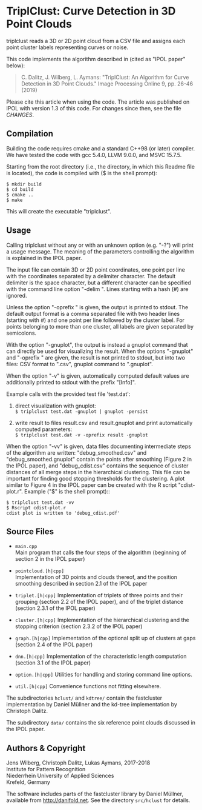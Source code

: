TriplClust: Curve Detection in 3D Point Clouds
==============================================

triplclust reads a 3D or 2D point cloud from a CSV file and assigns
each point cluster labels representing curves or noise.

This code implements the algorithm described in (cited as "IPOL paper" below):

> C. Dalitz, J. Wilberg, L. Aymans: "TriplClust: An Algorithm
> for Curve Detection in 3D Point Clouds."
> Image Processing Online 9, pp. 26-46 (2019)

Please cite this article when using the code. The article was published
on IPOL with version 1.3 of this code. For changes since then, see the file
*CHANGES*.


Compilation
-----------

Building the code requires cmake and a standard C++98 (or later) compiler.
We have tested the code with gcc 5.4.0, LLVM 9.0.0, and MSVC 15.7.5.

Starting from the root directory (i.e., the directory, in which this
Readme file is located), the code is compiled with ($ is the shell prompt):

    $ mkdir build
	$ cd build
	$ cmake ..
	$ make

This will create the executable "triplclust".


Usage
-----

Calling triplclust without any or with an unknown option (e.g. "-?")
will print a usage message. The meaning of the parameters controlling
the algorithm is explained in the IPOL paper.

The input file can contain 3D or 2D point coordinates, one point per line
with the coordinates separated by a delimiter character. The default delimiter
is the space character, but a different character can be specified with the
command line option "-delim <char>". Lines starting with a hash (#) are
ignored. 

Unless the option "-oprefix <prefix>" is given, the output is printed to
stdout. The default output format is a comma separated file with two header
lines (starting with #) and one point per line followed by the cluster label.
For points belonging to more than one cluster, all labels are given separated
by semicolons.

With the option "-gnuplot", the output is instead a gnuplot command that
can directly be used for visualizing the result. When the options "-gnuplot"
and "-oprefix <prefix>" are given, the result is not printed to stdout,
but into two files: CSV format to "<prefix>.csv", gnuplot command to
"<prefix>.gnuplot".

When the option "-v" is given, automatically computed default values are
additionally printed to stdout with the prefix "[Info]".

Example calls with the provided test file 'test.dat':

  1) direct visualization with gnuplot:  
     ``$ triplclust test.dat -gnuplot | gnuplot -persist``

  2) write result to files result.csv and result.gnuplot and print
     automatically computed parameters:  
     ``$ triplclust test.dat -v -oprefix result -gnuplot``

When the option "-vv" is given, data files documenting intermediate steps
of the algorithm are written: "debug_smoothed.csv" and "debug_smoothed.gnuplot"
contain the points after smoothing (Figure 2 in the IPOL paper), and
"debug_cdist.csv" contains the sequence of cluster distances of all merge
steps in the hierarchical clustering. This file can be important for finding
good stopping thresholds for the clustering. A plot similar to Figure 4 in
the IPOL paper can be created with the R script "cdist-plot.r".
Example ("$" is the shell prompt)::

    $ triplclust test.dat -vv
    $ Rscript cdist-plot.r
    cdist plot is written to 'debug_cdist.pdf'


Source Files
------------

 - ``main.cpp``  
   Main program that calls the four steps of the algorithm
   (beginning of section 2 in the IPOL paper)

 - ``pointcloud.[h|cpp]``  
   Implementation of 3D points and clouds thereof,
   and the position smoothing described in section 2.1 of the IPOL paper

 - ``triplet.[h|cpp]``
   Implementation of triplets of three points and their grouping
   (section 2.2 of the IPOL paper), and of the triplet distance
   (section 2.3.1 of the IPOL paper)

 - ``cluster.[h|cpp]``
   Implementation of the hierarchical clustering and the stopping
   criterion (section 2.3.2 of the IPOL paper)

 - ``graph.[h|cpp]``
   Implementation of the optional split up of clusters at gaps
   (section 2.4 of the IPOL paper)

 - ``dnn.[h|cpp]``
   Implementation of the characteristic length computation
   (section 3.1 of the IPOL paper)

 - ``option.[h|cpp]``
   Utilities for handling and storing command line options.

 - ``util.[h|cpp]``
   Convenience functions not fitting elsewhere.

The subdirectories ``hclust/`` and ``kdtree/`` contain the fastcluster
implementation by Daniel Müllner and the kd-tree implementation by
Christoph Dalitz.

The subdirectory ``data/`` contains the six reference point clouds discussed
in the IPOL paper.


Authors & Copyright
-------------------

Jens Wilberg, Christoph Dalitz, Lukas Aymans, 2017-2018  
Institute for Pattern Recognition  
Niederrhein University of Applied Sciences  
Krefeld, Germany

The software includes parts of the fastcluster library by Daniel Müllner,
available from http://danifold.net. See the directory ``src/hclust``
for details.
